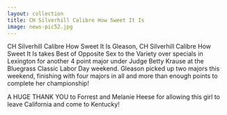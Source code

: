 ```yaml
---
layout: collection
title: CH Silverhill Calibre How Sweet It Is
image: news-pic52.jpg
---
```

CH Silverhill Calibre How Sweet It Is
 Gleason, CH Silverhill Calibre How Sweet It Is takes Best of Opposite Sex to the Variety over specials in Lexington for another 4 point major under Judge Betty Krause at the Bluegrass Classic Labor Day weekend. Gleason picked up two majors this weekend, finishing with four majors in all and more than enough points to complete her championship! 
 
 A HUGE THANK YOU to Forrest and Melanie Heese for allowing this girl to leave California and come to Kentucky!
